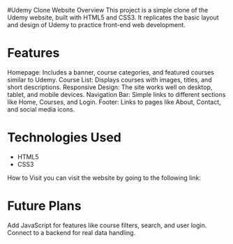 #Udemy Clone Website
Overview
This project is a simple clone of the Udemy website, built with HTML5 and CSS3. It replicates the basic layout and design of Udemy to practice front-end web development.

# Features 
Homepage: Includes a banner, course categories, and featured courses similar to Udemy.
Course List: Displays courses with images, titles, and short descriptions.
Responsive Design: The site works well on desktop, tablet, and mobile devices.
Navigation Bar: Simple links to different sections like Home, Courses, and Login.
Footer: Links to pages like About, Contact, and social media icons.

# Technologies Used
- HTML5 
- CSS3 

How to Visit
 you can visit the website by going to the following link: 

# Future Plans
Add JavaScript for features like course filters, search, and user login.
Connect to a backend for real data handling.
